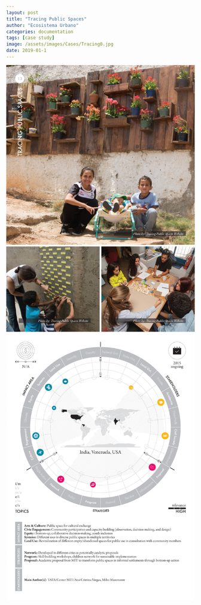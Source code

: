 ```yaml
---
layout: post
title: "Tracing Public Spaces"
author: "Ecosistema Urbano"
categories: documentation
tags: [case study]
image: /assets/images/Cases/Tracing0.jpg
date: 2019-01-1
---
```


![Tracing0](/assets/images/Cases/Tracing0.jpg)
![Tracing1](/assets/images/Cases/Tracing1.jpg)
